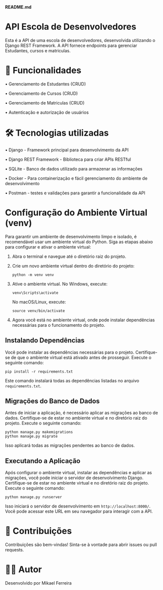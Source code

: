 **README.md**

# API Escola de Desenvolvedores 

Esta é a API de uma escola de desenvolvedores, desenvolvida utilizando o Django REST Framework. A API fornece endpoints para gerenciar Estudantes, cursos e matriculas.

# 🚀 Funcionalidades
• Gerenciamento de Estudantes (CRUD)

• Gerenciamento de Cursos (CRUD)

• Gerenciamento de Matriculas (CRUD)

• Autenticação e autorização de usuários

# 🛠 Tecnologias utilizadas 

• Django - Framework principal para desenvolvimento da API

• Django REST Framework - Biblioteca para criar APIs RESTful

• SQLite - Banco de dados utilizado para armazenar as informações

• Docker - Para containerização e fácil gerenciamento do ambiente de desenvolvimento

• Postman - testes e validações para garantir a funcionalidade da API

# Configuração do Ambiente Virtual (venv)

Para garantir um ambiente de desenvolvimento limpo e isolado, é recomendável usar um ambiente virtual do Python. Siga as etapas abaixo para configurar e ativar o ambiente virtual:

1. Abra o terminal e navegue até o diretório raiz do projeto.
2. Crie um novo ambiente virtual dentro do diretório do projeto:

    ```
    python -m venv venv
    ```

3. Ative o ambiente virtual. No Windows, execute:

    ```
    venv\Scripts\activate
    ```

    No macOS/Linux, execute:

    ```
    source venv/bin/activate
    ```

4. Agora você está no ambiente virtual, onde pode instalar dependências necessárias para o funcionamento do projeto.

## Instalando Dependências

Você pode instalar as dependências necessárias para o projeto. Certifique-se de que o ambiente virtual está ativado antes de prosseguir. Execute o seguinte comando:

```
pip install -r requirements.txt
```

Este comando instalará todas as dependências listadas no arquivo `requirements.txt`.

## Migrações do Banco de Dados

Antes de iniciar a aplicação, é necessário aplicar as migrações ao banco de dados. Certifique-se de estar no ambiente virtual e no diretório raiz do projeto. Execute o seguinte comando:

```
python manage.py makemigrations
python manage.py migrate
```

Isso aplicará todas as migrações pendentes ao banco de dados.

## Executando a Aplicação

Após configurar o ambiente virtual, instalar as dependências e aplicar as migrações, você pode iniciar o servidor de desenvolvimento Django. Certifique-se de estar no ambiente virtual e no diretório raiz do projeto. Execute o seguinte comando:

```
python manage.py runserver
```

Isso iniciará o servidor de desenvolvimento em `http://localhost:8000/`. Você pode acessar este URL em seu navegador para interagir com a API.

# 🤝 Contribuições 
Contribuições são bem-vindas! Sinta-se à vontade para abrir issues ou pull requests.

# 🧑‍💻 Autor 
Desenvolvido por Mikael Ferreira
